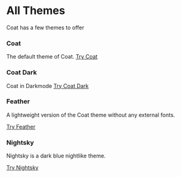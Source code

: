 # All Themes

Coat has a few themes to offer

### Coat

The default theme of Coat.
<a href="#coat" onClick="setTheme('coat-ext')">Try Coat</a>

### Coat Dark

Coat in Darkmode
<a href="#coat-dark-ext" onClick="setTheme('coat-dark-ext')">Try Coat Dark</a>

### Feather

A lightweight version of the Coat theme without any external fonts.

<a href="#feather" onClick="setTheme('feather-ext')">Try Feather</a>

### Nightsky

Nightsky is a dark blue nightlike theme.

<a href="#nightsky" onClick="setTheme('nightsky-ext')">Try Nightsky</a>

